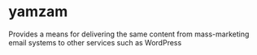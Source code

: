yamzam
======

Provides a means for delivering the same content from mass-marketing email systems to other services such as WordPress
